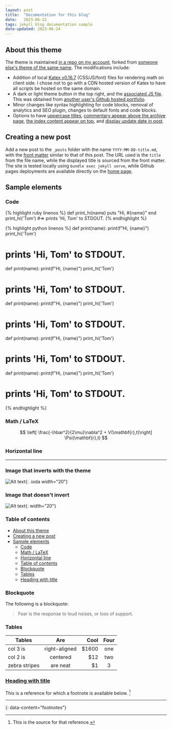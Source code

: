 ```yaml
---
layout: post
title:  "Documentation for this blog"
date:   2023-06-22
tags: jekyll blog documentation sample
date-updated: 2023-06-24
---
```


## About this theme

The theme is maintained [in a repo on my account](https://github.com/DeimosTheMisthios/no-style-please), forked from [someone else's theme of the same name](https://github.com/riggraz/no-style-please). The modifications include:

- Addition of local [Katex v0.16.7](https://github.com/KaTeX/KaTeX/releases/tag/v0.16.7) (CSS/JS/font) files for rendering math on client side. I chose not to go with a CDN hosted version of Katex to have all scripts be hosted on the same domain.
- A dark or light theme button in the top right, and the [associated JS file](/assets/js/mode-change.js). This was obtained from [another user's Github hosted portfolio](https://github.com/fleetimee/portfolio).
- Minor changes like syntax highlighting for code blocks, removal of analytics and SEO plugin, changes to default fonts and code blocks.
- Options to have [uppercase titles](https://github.com/riggraz/no-style-please/pull/21), [commentary appear above the archive page](https://github.com/riggraz/no-style-please/pull/22), [the index content appear on top](https://github.com/riggraz/no-style-please/pull/30), and [display update date in post](https://github.com/riggraz/no-style-please/pull/31).

## Creating a new post

Add a new post to the `_posts` folder with the name `YYYY-MM-DD-title.md`, with the [front matter](https://jekyllrb.com/docs/front-matter/) similar to that of this post. The URL used is the `title` from the file name, while the displayed title is sourced from the front matter. The site is tested locally using `bundle exec jekyll serve`, while Github pages deployments are available directly on the [home page](/).

## Sample elements

### Code

{% highlight ruby linenos %}
def print_hi(name)
  puts "Hi, #{name}"
end
print_hi('Tom')
#=> prints 'Hi, Tom' to STDOUT.
{% endhighlight %}

{% highlight python linenos %}
def print(name):
  print(f"Hi, {name}")
print_hi('Tom')
# prints 'Hi, Tom' to STDOUT.
def print(name):
  print(f"Hi, {name}")
print_hi('Tom')
# prints 'Hi, Tom' to STDOUT.
def print(name):
  print(f"Hi, {name}")
print_hi('Tom')
# prints 'Hi, Tom' to STDOUT.
def print(name):
  print(f"Hi, {name}")
print_hi('Tom')
# prints 'Hi, Tom' to STDOUT.
def print(name):
  print(f"Hi, {name}")
print_hi('Tom')
# prints 'Hi, Tom' to STDOUT.
{% endhighlight %}

### Math / LaTeX

$$ \left[ \frac{-\hbar^2}{2\mu}\nabla^2 + V(\mathbf{r},t)\right] \Psi(\mathbf{r},t) $$

### Horizontal line

---

### Image that inverts with the theme

![Alt text](/favicon.ico "Tooltip text"){: .ioda width="20"}

### Image that doesn't invert

![Alt text](/favicon.ico "Tooltip text"){: width="20"}

### Table of contents

- [About this theme](#about-this-theme)
- [Creating a new post](#creating-a-new-post)
- [Sample elements](#sample-elements)
  - [Code](#code)
  - [Math / LaTeX](#math--latex)
  - [Horizontal line](#horizontal-line)
  - [Table of contents](#table-of-contents)
  - [Blockquote](#blockquote)
  - [Tables](#tables)
  - [Heading with title](#heading-with-title)

### Blockquote

The following is a blockquote:
> Fear is the response to loud noises, or loss of support.

### Tables

| Tables        | Are           | Cool  | Four |
| ------------- |:-------------:| -----:| :--: |
| col 3 is      | right-aligned | $1600 | one  |
| col 2 is      | centered      |   $12 | two  |
| zebra stripes | are neat      |    $1 | 3    |

### [Heading with title](#heading-with-title)

This is a reference for which a footnote is available below. [^1]

---
{: data-content="footnotes"}

[^1]: This is the source for that reference.